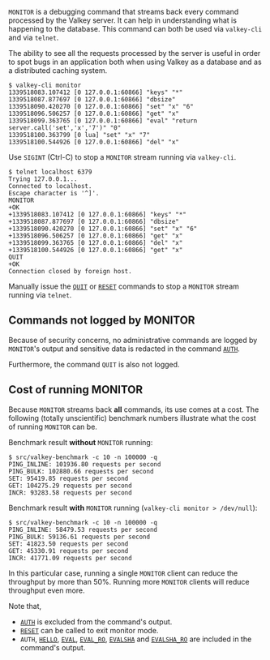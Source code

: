 `MONITOR` is a debugging command that streams back every command processed by
the Valkey server.
It can help in understanding what is happening to the database.
This command can both be used via `valkey-cli` and via `telnet`.

The ability to see all the requests processed by the server is useful in order
to spot bugs in an application both when using Valkey as a database and as a
distributed caching system.

```
$ valkey-cli monitor
1339518083.107412 [0 127.0.0.1:60866] "keys" "*"
1339518087.877697 [0 127.0.0.1:60866] "dbsize"
1339518090.420270 [0 127.0.0.1:60866] "set" "x" "6"
1339518096.506257 [0 127.0.0.1:60866] "get" "x"
1339518099.363765 [0 127.0.0.1:60866] "eval" "return server.call('set','x','7')" "0"
1339518100.363799 [0 lua] "set" "x" "7"
1339518100.544926 [0 127.0.0.1:60866] "del" "x"
```

Use `SIGINT` (Ctrl-C) to stop a `MONITOR` stream running via `valkey-cli`.

```
$ telnet localhost 6379
Trying 127.0.0.1...
Connected to localhost.
Escape character is '^]'.
MONITOR
+OK
+1339518083.107412 [0 127.0.0.1:60866] "keys" "*"
+1339518087.877697 [0 127.0.0.1:60866] "dbsize"
+1339518090.420270 [0 127.0.0.1:60866] "set" "x" "6"
+1339518096.506257 [0 127.0.0.1:60866] "get" "x"
+1339518099.363765 [0 127.0.0.1:60866] "del" "x"
+1339518100.544926 [0 127.0.0.1:60866] "get" "x"
QUIT
+OK
Connection closed by foreign host.
```

Manually issue the [`QUIT`](quit.md) or [`RESET`](reset.md) commands to stop a `MONITOR` stream running
via `telnet`.

## Commands not logged by MONITOR

Because of security concerns, no administrative commands are logged
by `MONITOR`'s output and sensitive data is redacted in the command [`AUTH`](auth.md).

Furthermore, the command `QUIT` is also not logged.

## Cost of running MONITOR

Because `MONITOR` streams back **all** commands, its use comes at a cost.
The following (totally unscientific) benchmark numbers illustrate what the cost
of running `MONITOR` can be.

Benchmark result **without** `MONITOR` running:

```
$ src/valkey-benchmark -c 10 -n 100000 -q
PING_INLINE: 101936.80 requests per second
PING_BULK: 102880.66 requests per second
SET: 95419.85 requests per second
GET: 104275.29 requests per second
INCR: 93283.58 requests per second
```

Benchmark result **with** `MONITOR` running (`valkey-cli monitor > /dev/null`):

```
$ src/valkey-benchmark -c 10 -n 100000 -q
PING_INLINE: 58479.53 requests per second
PING_BULK: 59136.61 requests per second
SET: 41823.50 requests per second
GET: 45330.91 requests per second
INCR: 41771.09 requests per second
```

In this particular case, running a single `MONITOR` client can reduce the
throughput by more than 50%.
Running more `MONITOR` clients will reduce throughput even more.

Note that, 
*  [`AUTH`](auth.md) is excluded from the command's output.
*  [`RESET`](reset.md) can be called to exit monitor mode.
*  `AUTH`, [`HELLO`](hello.md), [`EVAL`](eval.md), [`EVAL_RO`](eval_ro.md), [`EVALSHA`](evalsha.md) and [`EVALSHA_RO`](evalsha_ro.md) are included in the command's output.

